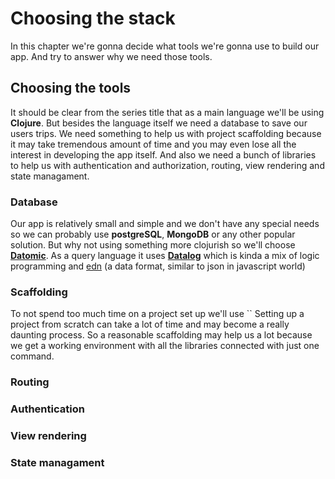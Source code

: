 # Choosing the stack

In this chapter we're gonna decide what tools we're gonna use to build our app. And try to answer why we need those tools. 

## Choosing the tools

It should be clear from the series title that as a main language we'll be using **Clojure**. But besides the language itself we need a database to save our users trips. We need something to help us with project scaffolding because it may take tremendous amount of time and you may even lose all the interest in developing the app itself. And also we need a bunch of libraries to help us with authentication and authorization, routing, view rendering and state managament. 

### Database 

Our app is relatively small and simple and we don't have any special needs so we can probably use **postgreSQL**, **MongoDB** or any other popular solution. But why not using something more clojurish so we'll choose  [**Datomic**][datomic]. As a query language it uses [**Datalog**][datalog] which is kinda a mix of logic programming and [edn] (a data format, similar to json in javascript world)

### Scaffolding

To not spend too much time on a project set up we'll use ``
Setting up a project from scratch can take a lot of time and may become a really daunting process. So a reasonable scaffolding may help us a lot because we get a working environment with all the libraries connected with just one command. 

### Routing

### Authentication

### View rendering 

### State managament


[datomic]: https://docs.datomic.com/on-prem/getting-started/brief-overview.html
[datalog]: http://www.learndatalogtoday.org/
[edn]: https://github.com/edn-format/edn
<!--stackedit_data:
eyJoaXN0b3J5IjpbLTE5MjEwNjgzNDcsMTg2NzkxMjM4Nyw3MT
A1NjM2MzcsMjA3Nzk3ODAwOSw1ODU3MDczNTgsMjEzOTQ1NDg3
NCwzMjIzOTk3MDIsLTE0NDU4NTY0ODAsLTQ4MTQxOTE0OCwxMj
IzNjgwODQ0LC00MzI5OTQxNjIsLTE0NjM3MDA0NzMsLTEzNDE3
ODk3NzRdfQ==
-->